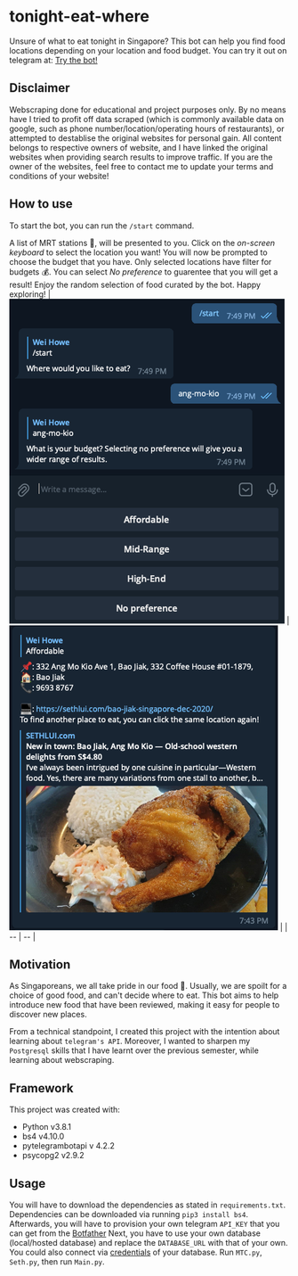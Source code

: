 # tonight-eat-where
Unsure of what to eat tonight in Singapore? This bot can help you find food locations depending on your location and food budget. 
You can try it out on telegram at: [Try the bot!](https://t.me/tonighteatwhere_bot)

## Disclaimer
Webscraping done for educational and project purposes only. By no means have I tried to profit off data scraped (which is commonly available data on google, such as phone number/location/operating hours of restaurants), or attempted to destablise the original websites for personal gain. All content belongs to respective owners of website, and I have linked the original websites when providing search results to improve traffic. If you are the owner of the websites, feel free to contact me to update your terms and conditions of your website!

## How to use
To start the bot, you can run the `/start` command.

A list of MRT stations :steam_locomotive:, will be presented to you. Click on the *on-screen keyboard* to select the location you want! You will now be prompted to choose the budget that you have. Only selected locations have filter for budgets :moneybag:. You can select *No preference* to guarentee that you will get a result! Enjoy the random selection of food curated by the bot. Happy exploring!
| ![MRT startions](img/mrt.png) | ![results](img/results.png) |
| -- | -- |

## Motivation
As Singaporeans, we all take pride in our food :bento:. Usually, we are spoilt for a choice of good food, and can't decide where to eat. This bot aims to help introduce new food that have been reviewed, making it easy for people to discover new places.

From a technical standpoint, I created this project with the intention about learning about `telegram's API`. Moreover, I wanted to sharpen my `Postgresql` skills that I have learnt over the previous semester, while learning about webscraping.

## Framework
This project was created with:
* Python v3.8.1
* bs4 v4.10.0
* pytelegrambotapi v 4.2.2
* psycopg2 v2.9.2

## Usage
You will have to download the dependencies as stated in `requirements.txt`. Dependencies can be downloaded via running `pip3 install bs4`.
Afterwards, you will have to provision your own telegram `API_KEY` that you can get from the [Botfather](https://core.telegram.org/bots)
Next, you have to use your own database (local/hosted database) and replace the `DATABASE_URL` with that of your own. You could also connect via [credentials](https://www.psycopg.org/docs/module.html) of your database.
Run `MTC.py`, `Seth.py`, then run `Main.py`. 

